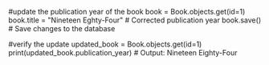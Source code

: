 #update the publication year of the book
book = Book.objects.get(id=1)
book.title = "Nineteen Eghty-Four"  # Corrected publication year
book.save()  # Save changes to the database

#verify the update
updated_book = Book.objects.get(id=1)
print(updated_book.publication_year)  # Output: Nineteen Eighty-Four